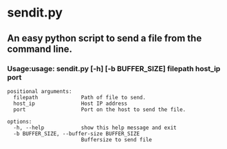 # sendit.py
## An easy python script to send a file from the command line.


### Usage:usage: sendit.py [-h] [-b BUFFER_SIZE] filepath host_ip port

```
positional arguments:
  filepath              Path of file to send.
  host_ip               Host IP address
  port                  Port on the host to send the file.

options:
  -h, --help            show this help message and exit
  -b BUFFER_SIZE, --buffer-size BUFFER_SIZE
                        Buffersize to send file
```